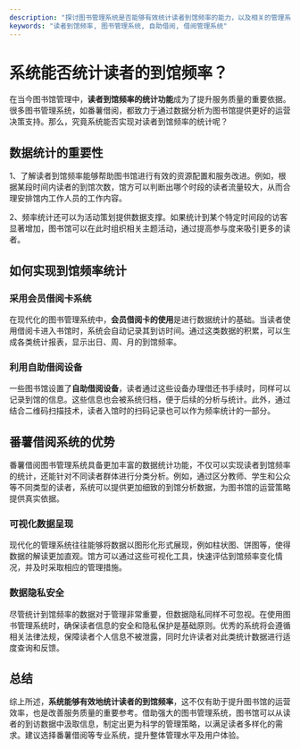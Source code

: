 ```yaml
---
description: "探讨图书管理系统是否能够有效统计读者到馆频率的能力，以及相关的管理系统推荐。"
keywords: "读者到馆频率, 图书管理系统, 自助借阅, 借阅管理系统"
---
```

# 系统能否统计读者的到馆频率？

在当今图书馆管理中，**读者到馆频率的统计功能**成为了提升服务质量的重要依据。很多图书管理系统，如番薯借阅，都致力于通过数据分析为图书馆提供更好的运营决策支持。那么，究竟系统能否实现对读者到馆频率的统计呢？

## 数据统计的重要性

1、了解读者到馆频率能够帮助图书馆进行有效的资源配置和服务改进。例如，根据某段时间内读者的到馆次数，馆方可以判断出哪个时段的读者流量较大，从而合理安排馆内工作人员的工作内容。

2、频率统计还可以为活动策划提供数据支撑。如果统计到某个特定时间段的访客显著增加，图书馆可以在此时组织相关主题活动，通过提高参与度来吸引更多的读者。

## 如何实现到馆频率统计

### 采用会员借阅卡系统

在现代化的图书管理系统中，**会员借阅卡的使用**是进行数据统计的基础。当读者使用借阅卡进入书馆时，系统会自动记录其到访时间。通过这类数据的积累，可以生成各类统计报表，显示出日、周、月的到馆频率。

### 利用自助借阅设备

一些图书馆设置了**自助借阅设备**，读者通过这些设备办理借还书手续时，同样可以记录到馆的信息。这些信息也会被系统归档，便于后续的分析与统计。此外，通过结合二维码扫描技术，读者入馆时的扫码记录也可以作为频率统计的一部分。

## 番薯借阅系统的优势

番薯借阅图书管理系统具备更加丰富的数据统计功能，不仅可以实现读者到馆频率的统计，还能针对不同读者群体进行分类分析。例如，通过区分教师、学生和公众等不同类型的读者，系统可以提供更加细致的到馆分析数据，为图书馆的运营策略提供真实依据。

### 可视化数据呈现

现代化的管理系统往往能够将数据以图形化形式展现，例如柱状图、饼图等，使得数据的解读更加直观。馆方可以通过这些可视化工具，快速评估到馆频率变化情况，并及时采取相应的管理措施。

### 数据隐私安全

尽管统计到馆频率的数据对于管理非常重要，但数据隐私同样不可忽视。在使用图书管理系统时，确保读者信息的安全和隐私保护是基础原则。优秀的系统将会遵循相关法律法规，保障读者个人信息不被泄露，同时允许读者对此类统计数据进行适度查询和反馈。

## 总结

综上所述，**系统能够有效地统计读者的到馆频率**，这不仅有助于提升图书馆的运营效率，也是改善服务质量的重要参考。借助强大的图书管理系统，图书馆可以从读者的到访数据中汲取信息，制定出更为科学的管理策略，以满足读者多样化的需求。建议选择番薯借阅等专业系统，提升整体管理水平及用户体验。
